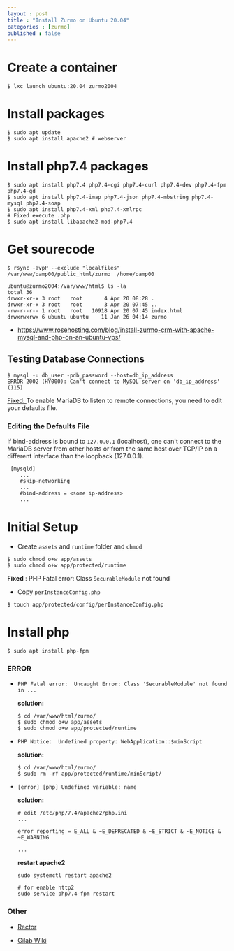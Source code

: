 ```yaml
---
layout : post
title : "Install Zurmo on Ubuntu 20.04"
categories : [zurmo]
published : false
---
```

# Create a container

```shell
$ lxc launch ubuntu:20.04 zurmo2004
```

# Install packages
```shell
$ sudo apt update
$ sudo apt install apache2 # webserver
```

# Install php7.4  packages 
```shell
$ sudo apt install php7.4 php7.4-cgi php7.4-curl php7.4-dev php7.4-fpm php7.4-gd
$ sudo apt install php7.4-imap php7.4-json php7.4-mbstring php7.4-mysql php7.4-soap
$ sudo apt install php7.4-xml php7.4-xmlrpc
# Fixed execute .php 
$ sudo apt install libapache2-mod-php7.4
```

# Get sourecode 
```shell
$ rsync -avpP --exclude "localfiles"  /var/www/oamp00/public_html/zurmo  /home/oamp00

ubuntu@zurmo2004:/var/www/html$ ls -la
total 36
drwxr-xr-x 3 root   root       4 Apr 20 08:28 .
drwxr-xr-x 3 root   root       3 Apr 20 07:45 ..
-rw-r--r-- 1 root   root   10918 Apr 20 07:45 index.html
drwxrwxrwx 6 ubuntu ubuntu    11 Jan 26 04:14 zurmo
```

* https://www.rosehosting.com/blog/install-zurmo-crm-with-apache-mysql-and-php-on-an-ubuntu-vps/

## Testing Database Connections

```shell
$ mysql -u db_user -pdb_password --host=db_ip_address
ERROR 2002 (HY000): Can't connect to MySQL server on 'db_ip_address' (115)
```
[Fixed: ](https://mariadb.com/kb/en/configuring-mariadb-for-remote-client-access/#finding-the-defaults-file) To enable MariaDB to listen to remote connections, you need to edit your defaults file.

### Editing the Defaults File
If bind-address is bound to `127.0.0.1` (localhost), one can't connect to the MariaDB server from other hosts or from the same host over TCP/IP on a different interface than the loopback (127.0.0.1). 
```
 [mysqld]
    ...
    #skip-networking
    ...
    #bind-address = <some ip-address>
    ...
```

# Initial Setup

* Create `assets` and `runtime` folder and `chmod`

```shell
$ sudo chmod o+w app/assets
$ sudo chmod o+w app/protected/runtime
```
**Fixed** : PHP Fatal error: Class `SecurableModule` not found

* Copy `perInstanceConfig.php` 
```shell
$ touch app/protected/config/perInstanceConfig.php
```



# Install php
```shell
$ sudo apt install php-fpm 
```



### ERROR
* `PHP Fatal error:  Uncaught Error: Class 'SecurableModule' not found in ...`

    **solution:**
    ```shell
    $ cd /var/www/html/zurmo/
    $ sudo chmod o+w app/assets
    $ sudo chmod o+w app/protected/runtime
    ```

* `PHP Notice:  Undefined property: WebApplication::$minScript`

    **solution:**
    ```shell
    $ cd /var/www/html/zurmo/
    $ sudo rm -rf app/protected/runtime/minScript/
    ```

* `[error] [php] Undefined variable: name`

    **solution:**
    ```shell
    # edit /etc/php/7.4/apache2/php.ini
    ...

   error_reporting = E_ALL & ~E_DEPRECATED & ~E_STRICT & ~E_NOTICE & ~E_WARNING

   ...
    ```
    **restart apache2**
    ```shell
    sudo systemctl restart apache2
    
    # for enable http2
    sudo service php7.4-fpm restart
    ```



### Other
 * [Rector](https://freek.dev/1518-automatically-convert-your-code-to-php-74-syntax-using-rector)

 * [Gilab Wiki](https://gitlab.com/kitcharoenp/zurmo/-/wikis/Zurmo-:-Troubleshooting-&-Tunning)